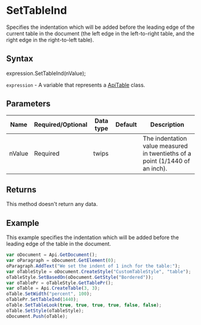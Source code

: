 # SetTableInd

Specifies the indentation which will be added before the leading edge of the current table in the document(the left edge in the left-to-right table, and the right edge in the right-to-left table).

## Syntax

expression.SetTableInd(nValue);

`expression` - A variable that represents a [ApiTable](../ApiTable.md) class.

## Parameters

| **Name** | **Required/Optional** | **Data type** | **Default** | **Description** |
| ------------- | ------------- | ------------- | ------------- | ------------- |
| nValue | Required | twips |  | The indentation value measured in twentieths of a point (1/1440 of an inch). |

## Returns

This method doesn't return any data.

## Example

This example specifies the indentation which will be added before the leading edge of the table in the document.

```javascript
var oDocument = Api.GetDocument();
var oParagraph = oDocument.GetElement(0);
oParagraph.AddText("We set the indent of 1 inch for the table:");
var oTableStyle = oDocument.CreateStyle("CustomTableStyle", "table");
oTableStyle.SetBasedOn(oDocument.GetStyle("Bordered"));
var oTablePr = oTableStyle.GetTablePr();
var oTable = Api.CreateTable(3, 3);
oTable.SetWidth("percent", 100);
oTablePr.SetTableInd(1440);
oTable.SetTableLook(true, true, true, true, false, false);
oTable.SetStyle(oTableStyle);
oDocument.Push(oTable);
```

